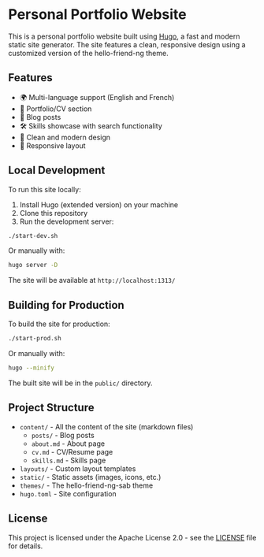 # Personal Portfolio Website

This is a personal portfolio website built using [Hugo](https://gohugo.io/), a fast and modern static site generator. The site features a clean, responsive design using a customized version of the hello-friend-ng theme.

## Features

- 🌍 Multi-language support (English and French)
- 💼 Portfolio/CV section
- 📝 Blog posts
- 🛠 Skills showcase with search functionality
- 🎨 Clean and modern design
- 🔄 Responsive layout

## Local Development

To run this site locally:

1. Install Hugo (extended version) on your machine
2. Clone this repository
3. Run the development server:

```bash
./start-dev.sh
```

Or manually with:

```bash
hugo server -D
```

The site will be available at `http://localhost:1313/`

## Building for Production

To build the site for production:

```bash
./start-prod.sh
```

Or manually with:

```bash
hugo --minify
```

The built site will be in the `public/` directory.

## Project Structure

- `content/` - All the content of the site (markdown files)
  - `posts/` - Blog posts
  - `about.md` - About page
  - `cv.md` - CV/Resume page
  - `skills.md` - Skills page
- `layouts/` - Custom layout templates
- `static/` - Static assets (images, icons, etc.)
- `themes/` - The hello-friend-ng-sab theme
- `hugo.toml` - Site configuration

## License

This project is licensed under the Apache License 2.0 - see the [LICENSE](LICENSE) file for details.
